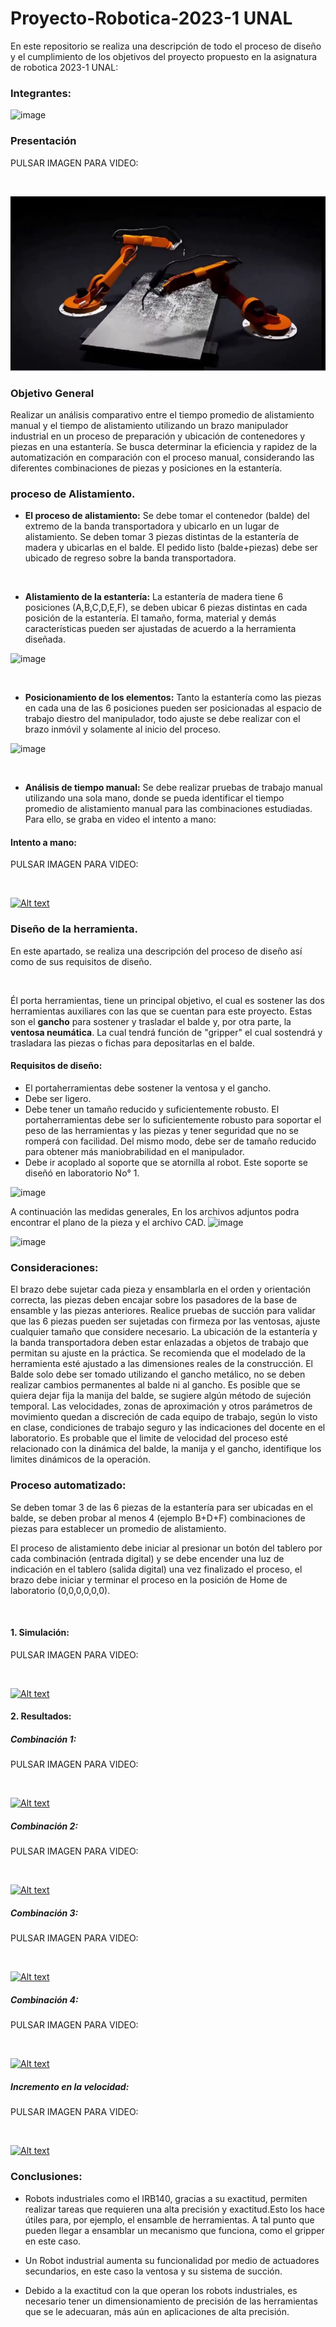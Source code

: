 # Proyecto-Robotica-2023-1 UNAL
En este repositorio se realiza una descripción de todo el proceso de diseño y el cumplimiento de los objetivos del proyecto propuesto en la asignatura de robotica 2023-1 UNAL: 

### Integrantes: 
![image](https://github.com/jmedinave/Proyecto-Robotica-2023-1/assets/49196705/457dc984-36b6-4689-b432-bc3989945ab2)

### Presentación
<p>
    PULSAR IMAGEN PARA VIDEO:</p>
<p><br></p>

[![Alt text](https://github.com/jmedinave/Proyecto-Robotica-2023-1/blob/main/Imagen%20presentacion.jpg)](https://youtu.be/DcFrZ3JkJjU)

### Objetivo General
Realizar un análisis comparativo entre el tiempo promedio de alistamiento manual y el tiempo de alistamiento utilizando un brazo manipulador industrial en un proceso de preparación y ubicación de contenedores y piezas en una estantería. Se busca determinar la eficiencia y rapidez de la automatización en comparación con el proceso manual, considerando las diferentes combinaciones de piezas y posiciones en la estantería.

### proceso de Alistamiento.
<ul>
    <li><strong>El proceso de alistamiento:</strong> Se debe tomar el contenedor (balde) del extremo de la banda transportadora y ubicarlo en un lugar de alistamiento. Se deben tomar 3 piezas distintas de la estanter&iacute;a de madera y ubicarlas en el balde. El pedido listo (balde+piezas) debe ser ubicado de regreso sobre la banda transportadora.</li>
  
</ul>

<p><br></p>
<ul>
    <li><strong>Alistamiento de la estanter&iacute;a:</strong> La estanter&iacute;a de madera tiene 6 posiciones (A,B,C,D,E,F), se deben ubicar 6 piezas distintas en cada posici&oacute;n de la estanter&iacute;a. El tama&ntilde;o, forma, material y dem&aacute;s caracter&iacute;sticas pueden ser ajustadas de acuerdo a la herramienta dise&ntilde;ada.</li>


</ul>

![image](https://github.com/jmedinave/Proyecto-Robotica-2023-1/assets/49196705/f61038ea-55e5-4c19-98d6-fc0cbf26cb3d)


<p><br></p>
<ul>
    <li><strong>Posicionamiento de los elementos:</strong> Tanto la estanter&iacute;a como las piezas en cada una de las 6 posiciones pueden ser posicionadas al espacio de trabajo diestro del manipulador, todo ajuste se debe realizar con el brazo inm&oacute;vil y solamente al inicio del proceso.</li>


</ul>

![image](https://github.com/jmedinave/Proyecto-Robotica-2023-1/assets/49196705/4f0bbebf-9837-4f42-962b-5411707e38c5)


<p><br></p>
<ul>
    <li><strong>An&aacute;lisis de tiempo manual:</strong> Se debe realizar pruebas de trabajo manual utilizando una sola mano, donde se pueda identificar el tiempo promedio de alistamiento manual para las combinaciones estudiadas. Para ello, se graba en video el intento a mano:  </li>
</ul>

#### Intento a mano:
<p>
    PULSAR IMAGEN PARA VIDEO:</p>
<p><br></p>

[![Alt text](https://img.youtube.com/vi/vFiJtqvFv7U/0.jpg)](https://www.youtube.com/watch?v=vFiJtqvFv7U)

### Diseño de la herramienta.
En este apartado, se realiza una descripción del proceso de diseño así como de sus requisitos de diseño.
<p><br></p>
<p>&Eacute;l porta herramientas, tiene un principal objetivo, el cual es sostener las dos herramientas auxiliares con las que se cuentan para este proyecto. Estas son el <strong>gancho</strong> para sostener y trasladar el balde y, por otra parte, la <strong>ventosa neum&aacute;tica</strong>. La cual tendr&aacute; funci&oacute;n de &quot;gripper&quot; el cual sostendr&aacute; y trasladara las piezas o fichas para depositarlas en el balde.</p>

#### Requisitos de diseño:
<ul>
    <li>El portaherramientas debe sostener la ventosa y el gancho.</li>
    <li>Debe ser ligero.</li>
    <li>Debe tener un tama&ntilde;o reducido y suficientemente robusto. El portaherramientas debe ser lo suficientemente robusto para soportar el peso de las herramientas y las piezas y tener seguridad que no se romper&aacute; con facilidad. Del mismo modo, debe ser de tama&ntilde;o reducido para obtener m&aacute;s maniobrabilidad en el manipulador.</li>
    <li>Debe ir acoplado al soporte que se atornilla al robot. Este soporte se dise&ntilde;&oacute; en laboratorio No&deg; 1.</li>
</ul>

![image](https://github.com/jmedinave/Proyecto-Robotica-2023-1/assets/49196705/96ef461c-a50a-4fde-95e4-a3234a226a01)

A continuación las medidas generales, En los archivos adjuntos podra encontrar el plano de la pieza y el archivo CAD.
![image](https://github.com/jmedinave/Proyecto-Robotica-2023-1/assets/49196705/1de2328c-c29c-472f-a89b-26366b54cc81)

![image](https://github.com/jmedinave/Proyecto-Robotica-2023-1/assets/49196705/361f08d1-aa19-41c2-8062-c3255894701d)



###  Consideraciones:
El brazo debe sujetar cada pieza y ensamblarla en el orden y orientación correcta, las piezas deben encajar sobre
los pasadores de la base de ensamble y las piezas anteriores.
Realice pruebas de succión para validar que las 6 piezas pueden ser sujetadas con firmeza por las ventosas, ajuste
cualquier tamaño que considere necesario.
La ubicación de la estantería y la banda transportadora deben estar enlazadas a objetos de trabajo que permitan
su ajuste en la práctica. Se recomienda que el modelado de la herramienta esté ajustado a las dimensiones reales
de la construcción.
El Balde solo debe ser tomado utilizando el gancho metálico, no se deben realizar cambios permanentes al balde ni
al gancho. Es posible que se quiera dejar fija la manija del balde, se sugiere algún método de sujeción temporal.
Las velocidades, zonas de aproximación y otros parámetros de movimiento quedan a discreción de cada equipo de
trabajo, según lo visto en clase, condiciones de trabajo seguro y las indicaciones del docente en el laboratorio.
Es probable que el limite de velocidad del proceso esté relacionado con la dinámica del balde, la manija y el gancho,
identifique los limites dinámicos de la operación.


### Proceso automatizado:

<p>Se deben tomar 3 de las 6 piezas de la estanter&iacute;a para ser ubicadas en el balde, se deben probar al menos 4 (ejemplo B+D+F) combinaciones de piezas para establecer un promedio de alistamiento.</p>
<p>El proceso de alistamiento debe iniciar al presionar un bot&oacute;n del tablero por cada combinaci&oacute;n (entrada digital) y se debe encender una luz de indicaci&oacute;n en el tablero (salida digital) una vez finalizado el proceso, el brazo debe iniciar y terminar el proceso en la posici&oacute;n de Home de laboratorio (0,0,0,0,0,0).</p>
<p><br></p>



#### 1. Simulación:



<p>
    PULSAR IMAGEN PARA VIDEO:</p>
<p><br></p>

[![Alt text](https://img.youtube.com/vi/6KjO7En3JUI/0.jpg)](https://www.youtube.com/watch?v=6KjO7En3JUI)

#### 2. Resultados:


##### Combinación 1:
<p>
    PULSAR IMAGEN PARA VIDEO:</p>
<p><br></p>

[![Alt text](https://img.youtube.com/vi/-A1WfqrAXSg/0.jpg)](https://www.youtube.com/watch?v=-A1WfqrAXSg)

##### Combinación 2:
<p>
    PULSAR IMAGEN PARA VIDEO:</p>
<p><br></p>

[![Alt text](https://img.youtube.com/vi/lJE3ixzhj00/0.jpg)](https://www.youtube.com/watch?v=lJE3ixzhj00)

##### Combinación 3:
<p>
    PULSAR IMAGEN PARA VIDEO:</p>
<p><br></p>

[![Alt text](https://img.youtube.com/vi/T1-0djskq6s/0.jpg)](https://www.youtube.com/watch?v=T1-0djskq6s)

##### Combinación 4:
<p>
    PULSAR IMAGEN PARA VIDEO:</p>
<p><br></p>

[![Alt text](https://img.youtube.com/vi/SksNIu4N36M/0.jpg)](https://www.youtube.com/watch?v=SksNIu4N36M)

##### Incremento en la velocidad:
<p>
    PULSAR IMAGEN PARA VIDEO:</p>
<p><br></p>

[![Alt text](https://img.youtube.com/vi/9GWeYfzFmc0/0.jpg)](https://www.youtube.com/watch?v=9GWeYfzFmc0)



### Conclusiones:

- Robots industriales como el IRB140, gracias a su exactitud, permiten realizar tareas que requieren una alta precisión y exactitud.Esto los hace útiles para, por ejemplo, el ensamble de herramientas. A tal punto que pueden llegar a ensamblar un mecanismo que funciona, como el gripper en este caso.
  
- Un Robot industrial aumenta su funcionalidad por medio de actuadores secundarios, en este caso la ventosa y su sistema de succión.
  
- Debido a la exactitud con la que operan los robots industriales, es necesario tener un dimensionamiento de precisión de las herramientas que se le adecuaran, más aún en aplicaciones de alta precisión.

